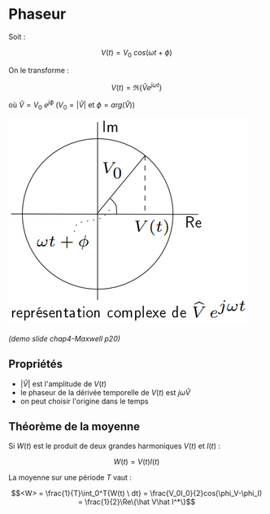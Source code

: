 # Phaseur

Soit :

$$V(t)=V_0 \ cos(\omega t+\phi)$$

On le transforme :

$$V(t) = \Re\{\hat Ve^{j\omega t}\}$$

où $\hat V = V_0 \ e^{j\phi}$ ($V_0 = |\hat V|$ et $\phi =arg(\hat V)$)

![](attachments/Pasted%20image%2020230721145348.png)

*(demo slide chap4-Maxwell p20)*

## Propriétés

- $|\hat V|$ est l'amplitude de $V(t)$
- le phaseur de la dérivée temporelle de $V(t)$ est $j\omega \hat V$
- on peut choisir l'origine dans le temps

## Théorème de la moyenne

Si $W(t)$ est le produit de deux grandes harmoniques $V(t)$ et $I(t)$ :

$$W(t)=V(t)I(t)$$

La moyenne sur une période $T$ vaut :

$$<W> = \frac{1}{T}\int_0^T{W(t) \ dt} = \frac{V_0I_0}{2}cos(\phi_V-\phi_I) = \frac{1}{2}\Re\{\hat V\hat I^*\}$$